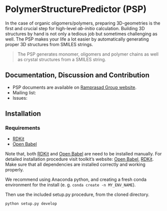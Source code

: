 # PolymerStructurePredictor (PSP)

In the case of organic oligomers/polymers, preparing 3D-geometries is the first and crucial step for high-level *ab-initio* calculation. Building 3D structures by hand is not only a tedious job but sometimes challenging as well. The PSP makes your life a lot easier by automatically generating proper 3D structures from SMILES strings.

>The PSP generates monomer, oligomers and polymer chains as well as crystal structures from a SMILES string.

## Documentation, Discussion and Contribution
* PSP documents are available on [Ramprasad Group website](http://ramprasad.mse.gatech.edu/).
* Mailing list:
* Issues: 

## Installation

### Requirements
* [RDKit](https://www.rdkit.org/)
* [Open Babel](https://openbabel.org/docs/dev/index.html)

Note that, both [RDKit](https://www.rdkit.org/) and [Open Babel](https://openbabel.org/docs/dev/index.html) are need to be installed manually.  For detailed installation procedure visit toolkit’s website: [Open Babel](https://openbabel.org/docs/dev/index.html), [RDKit](https://www.rdkit.org/). Make sure that all dependencies are installed correctly and working properly.

We recommend using Anaconda python, and creating a
fresh conda environment for the install (e. g. `conda create -n MY_ENV_NAME`).

Then use the included setup.py procedure, from the cloned directory.

```angular2
python setup.py develop
```
